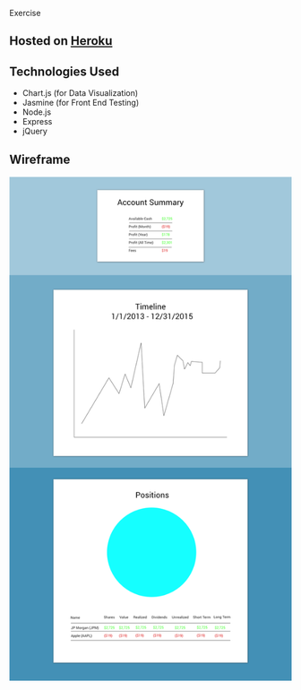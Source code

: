 Exercise

## Hosted on [Heroku](http://mighty-beyond-94602.herokuapp.com/)

## Technologies Used
  * Chart.js (for Data Visualization)
  * Jasmine (for Front End Testing)
  * Node.js
  * Express
  * jQuery

## Wireframe
![Wireframe](./public/assets/Wireframe.png "Wireframe")

